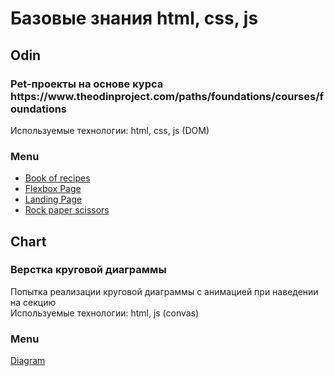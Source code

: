 <h1>Базовые знания html, css, js</h1>

<h2>Odin</h2>
<h3>Pet-проекты на основе курса https://www.theodinproject.com/paths/foundations/courses/foundations</h3>
Используемые технологии: html, css, js (DOM)

<h3>Menu</h3>
<ul>
  <li><a href="https://valerilursa.github.io/html/odin/recipes_project/index.html">Book of recipes</a></li>
  <li><a href="https://valerilursa.github.io/html/odin/flexbox_project/flexbox.html">Flexbox Page</a></li>
  <li><a href="https://valerilursa.github.io/html/odin/Landing_Page_project/index.html">Landing Page</a></li>
  <li><a href="https://valerilursa.github.io/html/odin/Rock_paper_scissors/index.html">Rock paper scissors</a></li>
 </ul>

<h2>Chart</h2>
<h3>Верстка круговой диаграммы</h3>
Попытка реализации круговой диаграммы с анимацией при наведении на секцию</br>
Используемые технологии: html, js (convas)

<h3>Menu</h3>
<a href="https://valerilursa.github.io/html/chart/index.html">Diagram</a>
